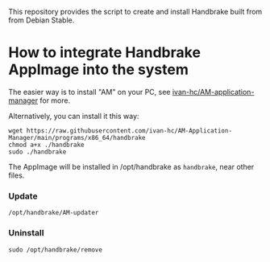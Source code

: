 This repository provides the script to create and install Handbrake built from from Debian Stable.

# How to integrate Handbrake AppImage into the system
The easier way is to install "AM" on your PC, see [ivan-hc/AM-application-manager](https://github.com/ivan-hc/AM-application-manager) for more.

Alternatively, you can install it this way:

    wget https://raw.githubusercontent.com/ivan-hc/AM-Application-Manager/main/programs/x86_64/handbrake
    chmod a+x ./handbrake
    sudo ./handbrake
The AppImage will be installed in /opt/handbrake as `handbrake`, near other files.
### Update

    /opt/handbrake/AM-updater
### Uninstall

    sudo /opt/handbrake/remove
